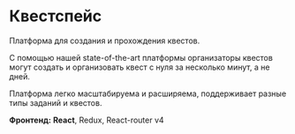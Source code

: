 # Квестспейс

Платформа для создания и прохождения квестов.

С помощью нашей state-of-the-art платформы организаторы квестов могут создать и организовать квест с нуля за несколько минут, а не дней.

Платформа легко масштабируема и расширяема, поддерживает разные типы заданий и квестов.

**Фронтенд:** **React**, Redux, React-router v4